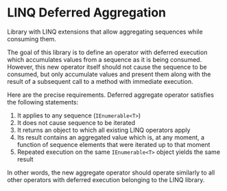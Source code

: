 # LINQ Deferred Aggregation
Library with LINQ extensions that allow aggregating sequences while consuming them.

The goal of this library is to define an operator with deferred execution which accumulates values from a sequence as it is being consumed. However, this new operator itself should not cause the sequence to be consumed, but only accumulate values and present them along with the result of a subsequent call to a method with immediate execution.

Here are the precise requirements. Deferred aggregate operator satisfies the following statements:

1. It applies to any sequence (`IEnumerable<T>`)
2. It does not cause sequence to be iterated
3. It returns an object to which all existing LINQ operators apply
4. Its result contains an aggregated value which is, at any moment, a function of sequence elements that were iterated up to that moment
5. Repeated execution on the same `IEnumerable<T>` object yields the same result

In other words, the new aggregate operator should operate similarly to all other operators with deferred execution belonging to the LINQ library.

